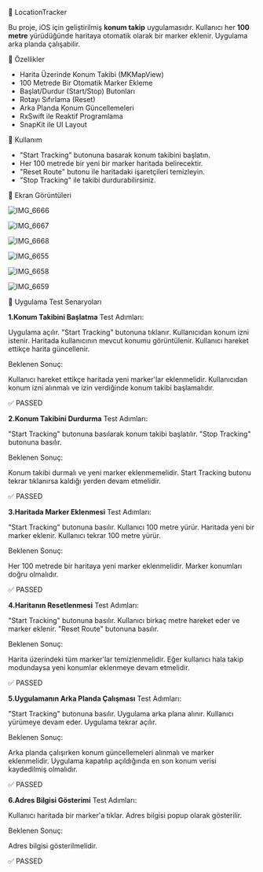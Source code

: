 📍 LocationTracker 

Bu proje, iOS için geliştirilmiş **konum takip** uygulamasıdır. 
Kullanıcı her **100 metre** yürüdüğünde haritaya otomatik olarak bir marker eklenir. Uygulama arka planda çalışabilir. 

🚀 Özellikler 

- Harita Üzerinde Konum Takibi (MKMapView) 
- 100 Metrede Bir Otomatik Marker Ekleme
- Başlat/Durdur (Start/Stop) Butonları
- Rotayı Sıfırlama (Reset)
- Arka Planda Konum Güncellemeleri
- RxSwift ile Reaktif Programlama
- SnapKit ile UI Layout

📄 Kullanım

- "Start Tracking" butonuna basarak konum takibini başlatın.
- Her 100 metrede bir yeni bir marker haritada belirecektir.
- "Reset Route" butonu ile haritadaki işaretçileri temizleyin.
- "Stop Tracking" ile takibi durdurabilirsiniz.

📸 Ekran Görüntüleri

![IMG_6666](https://github.com/user-attachments/assets/69f57f65-9bb6-42a8-ae80-9a2ac79c02da)

![IMG_6667](https://github.com/user-attachments/assets/3661a1da-f3b9-4882-ad07-b372e29e88ec)

![IMG_6668](https://github.com/user-attachments/assets/5b2aac48-21cb-4094-b7a1-b93191768f33)

![IMG_6655](https://github.com/user-attachments/assets/e34f45a0-94b9-495d-a033-33314b533836)

![IMG_6658](https://github.com/user-attachments/assets/944cce9a-6cda-4791-a6d8-d031843daad9)

![IMG_6659](https://github.com/user-attachments/assets/1f5de0e7-54f3-4454-a3d3-29e76debf21c)


🧪 Uygulama Test Senaryoları

**1.Konum Takibini Başlatma**
Test Adımları:

Uygulama açılır.
"Start Tracking" butonuna tıklanır.
Kullanıcıdan konum izni istenir.
Haritada kullanıcının mevcut konumu görüntülenir.
Kullanıcı hareket ettikçe harita güncellenir.

Beklenen Sonuç:

Kullanıcı hareket ettikçe haritada yeni marker'lar eklenmelidir.
Kullanıcıdan konum izni alınmalı ve izin verdiğinde konum takibi başlamalıdır.

✅ PASSED

**2.Konum Takibini Durdurma**
Test Adımları:

"Start Tracking" butonuna basılarak konum takibi başlatılır.
"Stop Tracking" butonuna basılır.

Beklenen Sonuç:

Konum takibi durmalı ve yeni marker eklenmemelidir.
Start Tracking butonu tekrar tıklanırsa kaldığı yerden devam etmelidir.

✅ PASSED

**3.Haritada Marker Eklenmesi**
Test Adımları:

"Start Tracking" butonuna basılır.
Kullanıcı 100 metre yürür.
Haritada yeni bir marker eklenir.
Kullanıcı tekrar 100 metre yürür.

Beklenen Sonuç:

Her 100 metrede bir haritaya yeni marker eklenmelidir.
Marker konumları doğru olmalıdır.

✅ PASSED

**4.Haritanın Resetlenmesi**
Test Adımları:

"Start Tracking" butonuna basılır.
Kullanıcı birkaç metre hareket eder ve marker eklenir.
"Reset Route" butonuna basılır.

Beklenen Sonuç:

Harita üzerindeki tüm marker'lar temizlenmelidir.
Eğer kullanıcı hala takip modundaysa yeni konumlar eklenmeye devam etmelidir.

✅ PASSED

**5.Uygulamanın Arka Planda Çalışması**
Test Adımları:

"Start Tracking" butonuna basılır.
Uygulama arka plana alınır.
Kullanıcı yürümeye devam eder.
Uygulama tekrar açılır.

Beklenen Sonuç:

Arka planda çalışırken konum güncellemeleri alınmalı ve marker eklenmelidir.
Uygulama kapatılıp açıldığında en son konum verisi kaydedilmiş olmalıdır.

✅ PASSED

**6.Adres Bilgisi Gösterimi**
Test Adımları:

Kullanıcı haritada bir marker'a tıklar.
Adres bilgisi popup olarak gösterilir.

Beklenen Sonuç:

Adres bilgisi gösterilmelidir.

✅ PASSED
